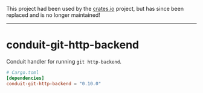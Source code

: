 This project had been used by the [crates.io](https://github.com/rust-lang/crates.io)
project, but has since been replaced and is no longer maintained!

----

# conduit-git-http-backend

Conduit handler for running `git http-backend`.

```toml
# Cargo.toml
[dependencies]
conduit-git-http-backend = "0.10.0"
```
